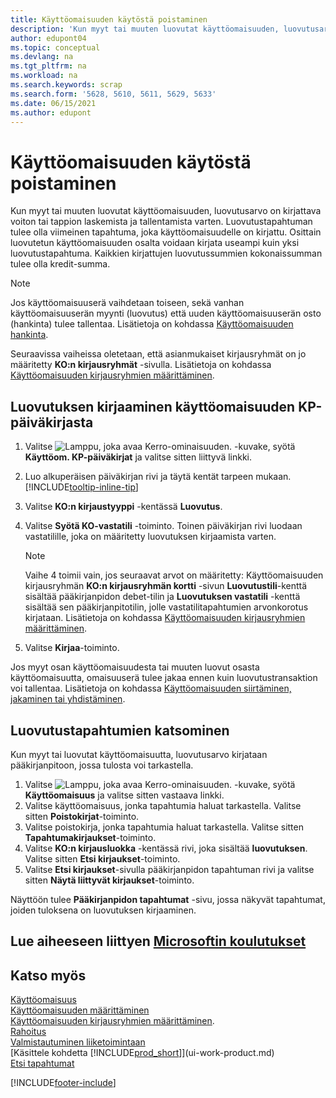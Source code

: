```yaml
---
title: Käyttöomaisuuden käytöstä poistaminen
description: 'Kun myyt tai muuten luovutat käyttöomaisuuden, luovutusarvo on kirjattava voiton tai tappion laskemista ja tallentamista varten.'
author: edupont04
ms.topic: conceptual
ms.devlang: na
ms.tgt_pltfrm: na
ms.workload: na
ms.search.keywords: scrap
ms.search.form: '5628, 5610, 5611, 5629, 5633'
ms.date: 06/15/2021
ms.author: edupont
---
```

# <a name="dispose-of-or-retire-fixed-assets" />Käyttöomaisuuden käytöstä poistaminen

Kun myyt tai muuten luovutat käyttöomaisuuden, luovutusarvo on kirjattava voiton tai tappion laskemista ja tallentamista varten. Luovutustapahtuman tulee olla viimeinen tapahtuma, joka käyttöomaisuudelle on kirjattu. Osittain luovutetun käyttöomaisuuden osalta voidaan kirjata useampi kuin yksi luovutustapahtuma. Kaikkien kirjattujen luovutussummien kokonaissumman tulee olla kredit-summa.  

> [!NOTE]  
> Jos käyttöomaisuuserä vaihdetaan toiseen, sekä vanhan käyttöomaisuuserän myynti (luovutus) että uuden käyttöomaisuuserän osto (hankinta) tulee tallentaa. Lisätietoja on kohdassa [Käyttöomaisuuden hankinta](fa-how-acquire.md).  

Seuraavissa vaiheissa oletetaan, että asianmukaiset kirjausryhmät on jo määritetty **KO:n kirjausryhmät** -sivulla. Lisätietoja on kohdassa [Käyttöomaisuuden kirjausryhmien määrittäminen](fa-how-setup-general.md#to-set-up-fixed-asset-posting-groups).  

## <a name="to-post-a-disposal-from-the-fixed-asset-gl-journal" />Luovutuksen kirjaaminen käyttöomaisuuden KP-päiväkirjasta

1. Valitse ![Lamppu, joka avaa Kerro-ominaisuuden.](media/ui-search/search_small.png "Kerro, mitä haluat tehdä") -kuvake, syötä **Käyttöom. KP-päiväkirjat** ja valitse sitten liittyvä linkki.  
2. Luo alkuperäisen päiväkirjan rivi ja täytä kentät tarpeen mukaan. [!INCLUDE[tooltip-inline-tip](includes/tooltip-inline-tip_md.md)]  
3. Valitse **KO:n kirjaustyyppi** -kentässä **Luovutus**.  
4. Valitse **Syötä KO-vastatili** -toiminto. Toinen päiväkirjan rivi luodaan vastatilille, joka on määritetty luovutuksen kirjaamista varten.  

    > [!NOTE]  
    >  Vaihe 4 toimii vain, jos seuraavat arvot on määritetty: Käyttöomaisuuden kirjausryhmän **KO:n kirjausryhmän kortti** -sivun **Luovutustili**-kenttä sisältää pääkirjanpidon debet-tilin ja **Luovutuksen vastatili** -kenttä sisältää sen pääkirjanpitotilin, jolle vastatilitapahtumien arvonkorotus kirjataan. Lisätietoja on kohdassa [Käyttöomaisuuden kirjausryhmien määrittäminen](fa-how-setup-general.md#to-set-up-fixed-asset-posting-groups).  
5. Valitse **Kirjaa**-toiminto.  

Jos myyt osan käyttöomaisuudesta tai muuten luovut osasta käyttöomaisuutta, omaisuuserä tulee jakaa ennen kuin luovutustransaktion voi tallentaa. Lisätietoja on kohdassa [Käyttöomaisuuden siirtäminen, jakaminen tai yhdistäminen](fa-how-trans-split-combine.md).  

## <a name="to-view-disposal-ledger-entries" />Luovutustapahtumien katsominen

Kun myyt tai luovutat käyttöomaisuutta, luovutusarvo kirjataan pääkirjanpitoon, jossa tulosta voi tarkastella.  

1. Valitse ![Lamppu, joka avaa Kerro-ominaisuuden.](media/ui-search/search_small.png "Kerro, mitä haluat tehdä") -kuvake, syötä **Käyttöomaisuus** ja valitse sitten vastaava linkki.  
2. Valitse käyttöomaisuus, jonka tapahtumia haluat tarkastella. Valitse sitten **Poistokirjat**-toiminto.  
3. Valitse poistokirja, jonka tapahtumia haluat tarkastella. Valitse sitten **Tapahtumakirjaukset**-toiminto.  
4. Valitse **KO:n kirjausluokka** -kentässä rivi, joka sisältää **luovutuksen**. Valitse sitten **Etsi kirjaukset**-toiminto.  
5. Valitse **Etsi kirjaukset**-sivulla pääkirjanpidon tapahtuman rivi ja valitse sitten **Näytä liittyvät kirjaukset**-toiminto.  

Näyttöön tulee **Pääkirjanpidon tapahtumat** -sivu, jossa näkyvät tapahtumat, joiden tuloksena on luovutuksen kirjaaminen.  

## <a name="see-related-microsoft-trainingtrainingmodulesdispose-fixed-assets" />Lue aiheeseen liittyen [Microsoftin koulutukset](/training/modules/dispose-fixed-assets/)

## <a name="see-also" />Katso myös

[Käyttöomaisuus](fa-manage.md)  
[Käyttöomaisuuden määrittäminen](fa-setup.md)  
[Käyttöomaisuuden kirjausryhmien määrittäminen](fa-how-setup-general.md#to-set-up-fixed-asset-posting-groups).  
[Rahoitus](finance.md)  
[Valmistautuminen liiketoimintaan](ui-get-ready-business.md)  
[Käsittele kohdetta [!INCLUDE[prod_short](includes/prod_short.md)]](ui-work-product.md)  
[Etsi tapahtumat](ui-find-entries.md)  


[!INCLUDE[footer-include](includes/footer-banner.md)]
